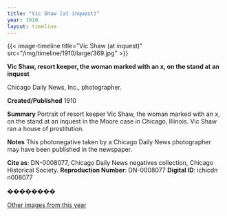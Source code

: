 ```yaml
---
title: "Vic Shaw (at inquest)"
year: 1910
layout: timeline
---
```


{{< image-timeline title="Vic Shaw (at inquest)" src="/img/timeline/1910/large/369.jpg" >}}


__**Vic Shaw, resort keeper, the woman marked with an x, on the stand at an inquest**__

Chicago Daily News, Inc., photographer.

**Created/Published**
1910

**Summary**
Portrait of resort keeper Vic Shaw, the woman marked with an x, on the stand at an inquest in the Moore case in Chicago, Illinois. Vic Shaw ran a house of prostitution.

**Notes**
This photonegative taken by a Chicago Daily News photographer may have been published in the newspaper.

__Cite as__: DN-0008077, Chicago Daily News negatives collection, Chicago Historical Society.
__Reproduction Number__: DN-0008077
__Digital ID__: ichicdn n008077

��������  

[Other images from this year](/historical/timeline/1910)